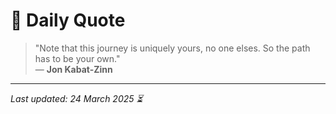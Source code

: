 # 📜 Daily Quote

> "Note that this journey is uniquely yours, no one elses. So the path has to be your own."  
> — **Jon Kabat-Zinn**

---

_Last updated: 24 March 2025 ⏳_
